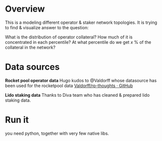 # Overview 
This is a modeling different operator & staker network topologies. It is trying to find & visualize answer to the question: 

What is the distribution of operator collateral? How much of it is concentrated in each percentile? At what percentile do we get $x$ % of the collateral in the network? 

# Data sources

**Rocket pool operator data**
Hugo kudos to @Valdorff whose datasource has been used for the rocketpool data
[Valdorff/rp-thoughts · GitHub](https://github.com/Valdorff/rp-thoughts/blob/main/rpl_staking/staking_snapshot_2.csv)

**Lido staking data**
Thanks to Diva team who has cleaned & prepared lido staking data. 

# Run it 
you need python, together with very few native libs. 
